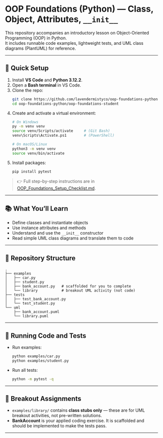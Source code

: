# OOP Foundations (Python) — Class, Object, Attributes, `__init__`

This repository accompanies an introductory lesson on Object-Oriented Programming (OOP) in Python.  
It includes runnable code examples, lightweight tests, and UML class diagrams (PlantUML) for reference.

---

## 🚀 Quick Setup

1. Install **VS Code** and **Python 3.12.2**.  
2. Open a **Bash terminal** in VS Code.  
3. Clone the repo:  
   ```bash
   git clone https://github.com/lavendermistyco/oop-foundations-python.git
   cd oop-foundations-python/oop-foundations-student
   ```
4. Create and activate a virtual environment:  
   ```bash
   # On Windows
   py -m venv venv
   source venv/Scripts/activate     # (Git Bash)
   venv\Scripts\Activate.ps1        # (PowerShell)

   # On macOS/Linux
   python3 -m venv venv
   source venv/bin/activate
   ```
5. Install packages:  
   ```bash
   pip install pytest
   ```

> 👉 Full step-by-step instructions are in [OOP_Foundations_Setup_Checklist.md](oop-foundations-student\OOP_Foundations_Setup_Checklist.md).

---

## 📚 What You’ll Learn
- Define classes and instantiate objects  
- Use instance attributes and methods  
- Understand and use the `__init__` constructor  
- Read simple UML class diagrams and translate them to code  

---

## 📂 Repository Structure
```
.
├── examples
│   ├── car.py
│   ├── student.py
│   ├── bank_account.py   # scaffolded for you to complete
│   └── library           # breakout UML activity (not code)
├── tests
│   ├── test_bank_account.py
│   └── test_student.py
└── uml
    ├── bank_account.puml
    └── library.puml
```

---

## 🧪 Running Code and Tests
- Run examples:  
  ```bash
  python examples/car.py
  python examples/student.py
  ```
- Run all tests:  
  ```bash
  python -m pytest -q
  ```

---

## 🎯 Breakout Assignments
- `examples/library/` contains **class stubs only** — these are for UML breakout activities, not pre-written solutions.  
- **BankAccount** is your applied coding exercise. It is scaffolded and should be implemented to make the tests pass.  

---
